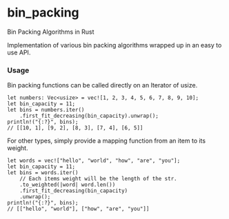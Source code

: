 # bin_packing
Bin Packing Algorithms in Rust

Implementation of various bin packing algorithms wrapped up in an easy to use API.

### Usage

Bin packing functions can be called directly on an Iterator of usize.
```
let numbers: Vec<usize> = vec![1, 2, 3, 4, 5, 6, 7, 8, 9, 10];
let bin_capacity = 11;
let bins = numbers.iter()
    .first_fit_decreasing(bin_capacity).unwrap();
println!("{:?}", bins);
// [[10, 1], [9, 2], [8, 3], [7, 4], [6, 5]]
```

For other types, simply provide a mapping function from an item to its weight.
```
let words = vec!["hello", "world", "how", "are", "you"];
let bin_capacity = 11;
let bins = words.iter()
    // Each items weight will be the length of the str.
    .to_weighted(|word| word.len())
    .first_fit_decreasing(bin_capacity)
    .unwrap();
println!("{:?}", bins);
// [["hello", "world"], ["how", "are", "you"]]
```

